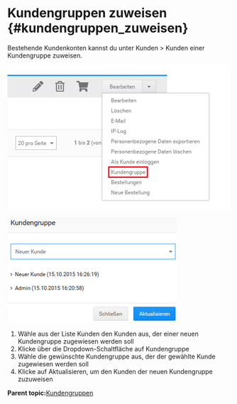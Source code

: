 # Kundengruppen zuweisen {#kundengruppen_zuweisen}

Bestehende Kundenkonten kannst du unter Kunden \> Kunden einer Kundengruppe zuweisen.

![](Bilder/DropdownKundengruppe.png "Kunde auswählen")

![](Bilder/Abb169_KundengruppeZuweisen.png "Kundengruppe zuweisen")

1.  Wähle aus der Liste Kunden den Kunden aus, der einer neuen Kundengruppe zugewiesen werden soll
2.  Klicke über die Dropdown-Schaltfläche auf Kundengruppe
3.  Wähle die gewünschte Kundengruppe aus, der der gewählte Kunde zugewiesen werden soll
4.  Klicke auf Aktualisieren, um den Kunden der neuen Kundengruppe zuzuweisen

**Parent topic:**[Kundengruppen](12_5_Kundengruppen.md)


